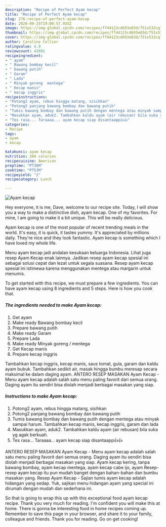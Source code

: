 ```yaml
---
description: "Recipe of Perfect Ayam kecap"
title: "Recipe of Perfect Ayam kecap"
slug: 276-recipe-of-perfect-ayam-kecap
date: 2020-09-25T19:00:57.935Z
image: https://img-global.cpcdn.com/recipes/ff44123cd693e83d/751x532cq70/ayam-kecap-foto-resep-utama.jpg
thumbnail: https://img-global.cpcdn.com/recipes/ff44123cd693e83d/751x532cq70/ayam-kecap-foto-resep-utama.jpg
cover: https://img-global.cpcdn.com/recipes/ff44123cd693e83d/751x532cq70/ayam-kecap-foto-resep-utama.jpg
author: Caroline Collier
ratingvalue: 4.9
reviewcount: 42691
recipeingredient:
- " ayam"
- " Bawang bombay kecil"
- " bawang putih"
- " Garam"
- " Lada"
- " Minyak goreng  mentega"
- " Kecap manis"
- " kecap inggris"
recipeinstructions:
- "Potong2 ayam, rebus hingga matang, sisihkan"
- "Potong2 panjang bawang bombay dan bawang putih"
- "Tumis bawang bombay dan bawang putih dengan mentega atau minyak sampai harum. Tambahkan kecap manis, kecap inggris, garam dan lada"
- "Masukkan ayam, aduk2. Tambahkan kaldu ayam (air rebusan) bila suka yg agak berkuah."
- "Tes rasa... Taraaaa... ayam kecap siap disantaapp👍👍"
categories:
- Recipe
tags:
- ayam
- kecap

katakunci: ayam kecap 
nutrition: 204 calories
recipecuisine: American
preptime: "PT36M"
cooktime: "PT53M"
recipeyield: "2"
recipecategory: Lunch

---
```



![Ayam kecap](https://img-global.cpcdn.com/recipes/ff44123cd693e83d/751x532cq70/ayam-kecap-foto-resep-utama.jpg)

Hey everyone, it is me, Dave, welcome to our recipe site. Today, I will show you a way to make a distinctive dish, ayam kecap. One of my favorites. For mine, I am going to make it a bit unique. This will be really delicious.

Ayam kecap is one of the most popular of recent trending meals in the world. It's easy, it is quick, it tastes yummy. It's appreciated by millions daily. They're nice and they look fantastic. Ayam kecap is something which I have loved my whole life.

Menu ayam kecap jadi andalan kesukaan keluarga Indonesia. Lihat juga resep Ayam Kecap enak lainnya. Jadikan resep ayam kecap spesial ini sebagai solusi cepat dan lezat untuk segala suasana. Resep ayam kecap spesial ini istimewa karena menggunakan mentega atau margarin untuk menumis.


To get started with this recipe, we must prepare a few ingredients. You can have ayam kecap using 8 ingredients and 5 steps. Here is how you cook that.

<!--inarticleads1-->

##### The ingredients needed to make Ayam kecap:

1. Get  ayam
1. Make ready  Bawang bombay kecil
1. Prepare  bawang putih
1. Make ready  Garam
1. Prepare  Lada
1. Make ready  Minyak goreng / mentega
1. Get  Kecap manis
1. Prepare  kecap inggris


Tambahkan kecap inggris, kecap manis, saus tomat, gula, garam dan kaldu ayam bubuk. Tambahkan sedikit air, masak hingga bumbu meresap secara maksimal ke dalam daging ayam. ANTERO RESEP MASAKAN Ayam Kecap - Menu ayam kecap adalah salah satu menu paling favorit dari semua orang. Daging ayam itu sendiri bisa diolah menjadi berbagai masakan yang siap. 

<!--inarticleads2-->

##### Instructions to make Ayam kecap:

1. Potong2 ayam, rebus hingga matang, sisihkan
1. Potong2 panjang bawang bombay dan bawang putih
1. Tumis bawang bombay dan bawang putih dengan mentega atau minyak sampai harum. Tambahkan kecap manis, kecap inggris, garam dan lada
1. Masukkan ayam, aduk2. Tambahkan kaldu ayam (air rebusan) bila suka yg agak berkuah.
1. Tes rasa... Taraaaa... ayam kecap siap disantaapp👍👍


ANTERO RESEP MASAKAN Ayam Kecap - Menu ayam kecap adalah salah satu menu paling favorit dari semua orang. Daging ayam itu sendiri bisa diolah menjadi berbagai masakan yang siap. Ayam kecap kering, tanpa bawang bombay, ayam kecap mentega, ayam kecap cabe ijo, ayam Resep-resep ayam kecap itu pun mudah banget dengan bahan-bahan dan bumbu masakan yang. Resep Ayam Kecap - Sajian tumis ayam kecap adalah hidangan yang sedap. Yuk, sajikan menu hidangan ayam yang special ini dirumah dengan mudah dan sederhana ini. 

So that is going to wrap this up with this exceptional food ayam kecap recipe. Thank you very much for reading. I'm confident you will make this at home. There is gonna be interesting food in home recipes coming up. Remember to save this page in your browser, and share it to your family, colleague and friends. Thank you for reading. Go on get cooking!
